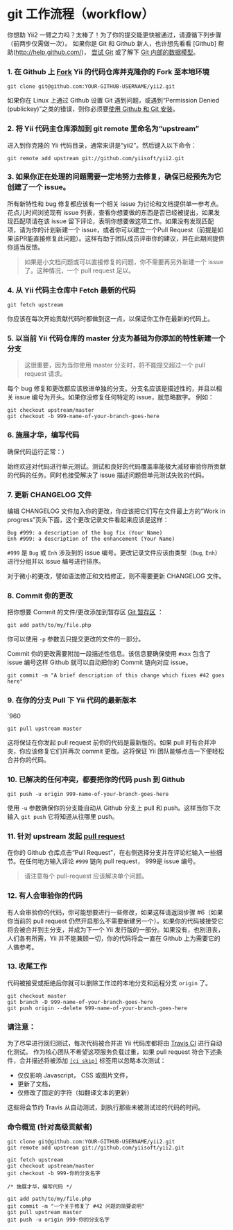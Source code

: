 git 工作流程（workflow）
===================================

你想助 Yii2 一臂之力吗？太棒了！为了你的提交能更快被通过，请遵循下列步骤（前两步仅需做一次）。 如果你是 Git 和 Github 新人，也许想先看看 [Github] 帮助(http://help.github.com/)， [尝试 Git](https://try.github.com)
或了解下 [Git 内部的数据模型](http://nfarina.com/post/9868516270/git-is-simpler)。

### 1. 在 Github 上 [Fork](http://help.github.com/fork-a-repo/) Yii 的代码仓库并克隆你的 Fork 至本地环境

```
git clone git@github.com:YOUR-GITHUB-USERNAME/yii2.git
```

如果你在 Linux 上通过 Github 设置 Git 遇到问题，或遇到“Permission Denied (publickey)”之类的错误，则你必须要[使用 Github 和 Git 安装](http://help.github.com/linux-set-up-git/)。

### 2. 将 Yii 代码主仓库添加到 git remote 里命名为“upstream”

进入到你克隆的 Yii 代码目录，通常来讲是“yii2”。然后键入以下命令：

```
git remote add upstream git://github.com/yiisoft/yii2.git
```

### 3. 如果你正在处理的问题需要一定地努力去修复，确保已经预先为它创建了一个 issue。

所有新特性和 bug 修复都应该有一个相关 issue 为讨论和文档提供单一参考点。花点儿时间浏览现有 issue 列表，查看你想要做的东西是否已经被提出，如果发现匹配项请在该 issue 留下评论，表明你想要做这项工作。如果没有发现匹配项，请为你的计划新建一个 issue，或者你可以建立一个Pull Request（前提是如果该PR能直接修复此问题）。这样有助于团队成员评审你的建议，并在此期间提供你适当反馈。

> 如果是小文档问题或可以直接修复的问题，你不需要再另外新建一个 issue了。这种情况，一个 pull request 足以。

### 4. 从 Yii 代码主仓库中 Fetch 最新的代码

```
git fetch upstream
```

你应该在每次开始贡献代码时都做到这一点，以保证你工作在最新的代码上。

### 5. 以当前 Yii 代码仓库的 master 分支为基础为你添加的特性新建一个分支

> 这很重要，因为当你使用 master 分支时，将不能提交超过一个 pull request 请求。

每个 bug 修复和更改都应该放进单独的分支。分支名应该是描述性的，并且以相关 issue 编号为开头。如果你没修复任何特定的 issue，就忽略数字。
例如：

```
git checkout upstream/master
git checkout -b 999-name-of-your-branch-goes-here
```

### 6. 施展才华，编写代码

确保代码运行正常：）

始终欢迎对代码进行单元测试。测试和良好的代码覆盖率能极大减轻审验你所贡献的代码的任务。同时也接受解决了 issue 描述问题但单元测试失败的代码。

### 7. 更新 CHANGELOG 文件

编辑 CHANGELOG 文件加入你的更改，你应该把它们写在文件最上方的“Work in progress”页头下面，这个更改记录文件看起来应该是这样：

```
Bug #999: a description of the bug fix (Your Name)
Enh #999: a description of the enhancement (Your Name)
```

`#999` 是 `Bug` 或 `Enh` 涉及到的 issue 编号。更改记录文件应该由类型（`Bug`, `Enh`）进行分组并以 issue 编号进行排序。

对于微小的更改，譬如语法修正和文档修正，则不需要更新 CHANGELOG 文件。

### 8. Commit 你的更改

把你想要 Commit 的文件/更改添加到暂存区 [Git 暂存区](http://gitref.org/basic/#add) ：

```
git add path/to/my/file.php
```

你可以使用 `-p` 参数去只提交更改的文件的一部分。

Commit 你的更改需要附加一段描述性信息。该信息要确保使用 `#xxx` 包含了 issue 编号这样 Github 就可以自动把你的 Commit 链向对应 issue。

```
git commit -m "A brief description of this change which fixes #42 goes here"
```

### 9. 在你的分支 Pull 下 Yii 代码的最新版本
`960
```
git pull upstream master
```

这将保证在你发起 pull request 前你的代码是最新版的。如果 pull 时有合并冲突，你应该修复它们并再次 commit 更改。这将保证 Yii 团队能够点击一下便轻松合并你的代码。

### 10. 已解决的任何冲突，都要把你的代码 push 到 Github

```
git push -u origin 999-name-of-your-branch-goes-here
```

使用 `-u` 参数确保你的分支能自动从 Github 分支上 pull 和 push。这样当你下次输入 `git push` 它将知道从往哪里 push。

### 11. 针对 upstream 发起 [pull request](http://help.github.com/send-pull-requests/)

在你的 Github 仓库点击“Pull Request”，在右侧选择分支并在评论栏输入一些细节。在任何地方输入评论 `#999` 链向 pull request， 999是 issue 编号。

> 请注意每个 pull-request 应该解决单个问题。

### 12. 有人会审验你的代码

有人会审验你的代码，你可能想要进行一些修改，如果这样请返回步骤 #6（如果你当前的 pull request 仍然开启那么不需要新建另一个）。如果你的代码被接受它将会被合并到主分支，并成为下一个 Yii 发行版的一部分。如果没有，也别沮丧，人们各有所需，Yii 并不能兼顾一切，你的代码将会一直在 Github 上为需要它的人做参考。

### 13. 收尾工作

代码被接受或拒绝后你就可以删除工作过的本地分支和远程分支 `origin` 了。

```
git checkout master
git branch -D 999-name-of-your-branch-goes-here
git push origin --delete 999-name-of-your-branch-goes-here
```

### 请注意：

为了尽早进行回归测试，每次代码被合并进 Yii 代码库都将由 [Travis CI](http://travis-ci.org) 进行自动化测试。 作为核心团队不希望这项服务负载过重，如果 pull request 符合下述条件，合并描述将被添加 [`[ci skip]`](http://about.travis-ci.org/docs/user/how-to-skip-a-build/) 标签用以忽略本次测试：

* 仅仅影响 Javascript， CSS 或图片文件，
* 更新了文档，
* 仅修改了固定的字符（如翻译文本的更新）

这些将会节约 Travis 从自动测试，到执行那些未被测试过的代码的时间。

### 命令概览 (针对高级贡献者)

```
git clone git@github.com:YOUR-GITHUB-USERNAME/yii2.git
git remote add upstream git://github.com/yiisoft/yii2.git
```

```
git fetch upstream
git checkout upstream/master
git checkout -b 999-你的分支名字

/* 施展才华，编写代码 */

git add path/to/my/file.php
git commit -m "一个关于修复了 #42 问题的简要说明"
git pull upstream master
git push -u origin 999-你的分支名字
```
